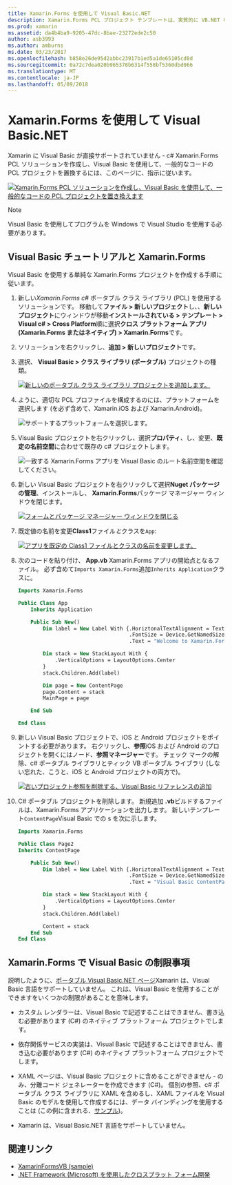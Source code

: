 ```yaml
---
title: Xamarin.Forms を使用して Visual Basic.NET
description: Xamarin.Forms PCL プロジェクト テンプレートは、実質的に VB.NET を使ったクロスプラット フォーム モバイル アプリをビルドすることができます、メイン アセンブリの Visual Basic を使用して変更できます。
ms.prod: xamarin
ms.assetid: da4b4ba9-9205-47dc-8bae-23272ede2c50
author: asb3993
ms.author: amburns
ms.date: 03/23/2017
ms.openlocfilehash: b858e26de95d2abbc23917b1ed5a1de65105cd8d
ms.sourcegitcommit: 0a72c7dea020b965378b6314f558bf5360dbd066
ms.translationtype: MT
ms.contentlocale: ja-JP
ms.lasthandoff: 05/09/2018
---
```

# <a name="xamarinforms-using-visual-basicnet"></a>Xamarin.Forms を使用して Visual Basic.NET

Xamarin に Visual Basic が直接サポートされていません - c# Xamarin.Forms PCL ソリューションを作成し、Visual Basic を使用して、一般的なコードの PCL プロジェクトを置換するには、このページに、指示に従います。

[![](xamarin-forms-images/hero-sml.png "Xamarin.Forms PCL ソリューションを作成し、Visual Basic を使用して、一般的なコードの PCL プロジェクトを置き換えます")](xamarin-forms-images/hero.png#lightbox)

> [!NOTE]
> Visual Basic を使用してプログラムを Windows で Visual Studio を使用する必要があります。

## <a name="xamarinforms-with-visual-basic-walkthrough"></a>Visual Basic チュートリアルと Xamarin.Forms

Visual Basic を使用する単純な Xamarin.Forms プロジェクトを作成する手順に従います。

1. 新しい*Xamarin.Forms c#* ポータブル クラス ライブラリ (PCL) を使用するソリューションです。
移動して**ファイル > 新しいプロジェクト**し、、**新しいプロジェクト**にウィンドウが移動**インストールされている > テンプレート > Visual c# > Cross Platform**順に選択**クロス プラットフォーム アプリ (Xamarin.Forms またはネイティブ) > Xamarin.Forms**です。

2. ソリューションを右クリックし、**追加 > 新しいプロジェクト**です。

3. 選択、 **Visual Basic > クラス ライブラリ (ポータブル)** プロジェクトの種類。

   [![](xamarin-forms-images/add-vb-2-sml.png "新しいのポータブル クラス ライブラリ プロジェクトを追加します。")](xamarin-forms-images/add-vb-2.png#lightbox)

4. ように、適切な PCL プロファイルを構成するのには、プラットフォームを選択します (を必ず含めて、Xamarin.iOS および Xamarin.Android)。

   ![](xamarin-forms-images/add-vb-3-sml.png "サポートするプラットフォームを選択します。")

5. Visual Basic プロジェクトを右クリックし、選択**プロパティ**、し、変更、**既定の名前空間**に合わせて既存の c# プロジェクトします。

   ![](xamarin-forms-images/add-vb-4s-sml.png "一致する Xamarin.Forms アプリを Visual Basic のルート名前空間を確認してください。")

6. 新しい Visual Basic プロジェクトを右クリックして選択**Nuget パッケージの管理**、インストールし、 **Xamarin.Forms**パッケージ マネージャー ウィンドウを閉じます。

   [![](xamarin-forms-images/add-vb-4-sml.png "フォームとパッケージ マネージャー ウィンドウを閉じる")](xamarin-forms-images/add-vb-4.png#lightbox)

7. 既定値の名前を変更**Class1**ファイル*と*クラスを`App`:

   [![](xamarin-forms-images/add-vb-5-sml.png "アプリを既定の Class1 ファイルとクラスの名前を変更します。")](xamarin-forms-images/add-vb-5.png#lightbox)

8. 次のコードを貼り付け、 **App.vb** Xamarin.Forms アプリの開始点となるファイル。 必ず含めて`Imports Xamarin.Forms`追加`Inherits Application`クラスに。

    ```vb 
    Imports Xamarin.Forms

    Public Class App
        Inherits Application

        Public Sub New()
            Dim label = New Label With {.HoriztonalTextAlignment = TextAlignment.Center,
                                        .FontSize = Device.GetNamedSize(NamedSize.Medium, GetType(Label)),
                                        .Text = "Welcome to Xamarin.Forms with Visual Basic.NET"}

            Dim stack = New StackLayout With {
                .VerticalOptions = LayoutOptions.Center
            }
            stack.Children.Add(label)

            Dim page = New ContentPage
            page.Content = stack
            MainPage = page

        End Sub

    End Class
    ```

9. 新しい Visual Basic プロジェクトで、iOS と Android プロジェクトをポイントする必要があります。
右クリックし、**参照**iOS および Android のプロジェクトを開くにはノード、**参照マネージャー**です。 チェック マークの解除、c# ポータブル ライブラリとティック VB ポータブル ライブラリ (しない忘れた、こうと、iOS と Android プロジェクトの両方で)。

   [![](xamarin-forms-images/add-vb-8-sml.png "古いプロジェクト参照を削除する、Visual Basic リファレンスの追加")](xamarin-forms-images/add-vb-8.png#lightbox)

10. C# ポータブル プロジェクトを削除します。 新規追加 **.vb**ビルドするファイルは、Xamarin.Forms アプリケーションを出力します。 新しいテンプレート`ContentPage`Visual Basic での s を次に示します。

    ```vb
    Imports Xamarin.Forms

    Public Class Page2
    Inherits ContentPage

        Public Sub New()
            Dim label = New Label With {.HoriztonalTextAlignment = TextAlignment.Center,
                                        .FontSize = Device.GetNamedSize(NamedSize.Medium, GetType(Label)),
                                        .Text = "Visual Basic ContentPage"}

            Dim stack = New StackLayout With {
                .VerticalOptions = LayoutOptions.Center
            }
            stack.Children.Add(label)

            Content = stack
        End Sub
    End Class
    ```

## <a name="limitations-of-visual-basic-in-xamarinforms"></a>Xamarin.Forms で Visual Basic の制限事項

説明したように、[ポータブル Visual Basic.NET ページ](~/cross-platform/platform/visual-basic/index.md)Xamarin は、Visual Basic 言語をサポートしていません。 これは、Visual Basic を使用することができますをいくつかの制限があることを意味します。

 - カスタム レンダラーは、Visual Basic で記述することはできません、書き込む必要があります (C#) のネイティブ プラットフォーム プロジェクトでします。

 - 依存関係サービスの実装は、Visual Basic で記述することはできません、書き込む必要があります (C#) のネイティブ プラットフォーム プロジェクトでします。

 - XAML ページは、Visual Basic プロジェクトに含めることができません - のみ、分離コード ジェネレーターを作成できます (C#)。 個別の参照、c# ポータブル クラス ライブラリに XAML を含めるし、XAML ファイルを Visual Basic のモデルを使用して作成するには、データ バインディングを使用することは (この例に含まれる、[サンプル](https://github.com/xamarin/mobile-samples/tree/master/VisualBasic/XamarinFormsVB/XamlPages))。

 - Xamarin は、Visual Basic.NET 言語をサポートしていません。

## <a name="related-links"></a>関連リンク

- [XamarinFormsVB (sample)](https://github.com/xamarin/mobile-samples/tree/master/VisualBasic/XamarinFormsVB)
- [.NET Framework (Microsoft) を使用したクロスプラット フォーム開発](http://msdn.microsoft.com/en-us/library/gg597391(v=vs.110).aspx)
